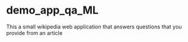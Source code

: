 # demo_app_qa_ML
This a small wikipedia web application that answers questions that you provide from an article
